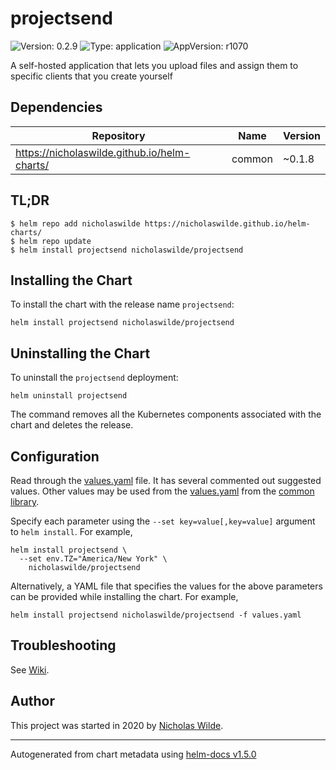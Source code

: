 # projectsend

![Version: 0.2.9](https://img.shields.io/badge/Version-0.2.9-informational?style=flat-square) ![Type: application](https://img.shields.io/badge/Type-application-informational?style=flat-square) ![AppVersion: r1070](https://img.shields.io/badge/AppVersion-r1070-informational?style=flat-square)

A self-hosted application that lets you upload files and assign them to specific clients that you create yourself

## Dependencies

| Repository | Name | Version |
|------------|------|---------|
| https://nicholaswilde.github.io/helm-charts/ | common | ~0.1.8 |

## TL;DR
```console
$ helm repo add nicholaswilde https://nicholaswilde.github.io/helm-charts/
$ helm repo update
$ helm install projectsend nicholaswilde/projectsend
```

## Installing the Chart
To install the chart with the release name `projectsend`:
```console
helm install projectsend nicholaswilde/projectsend
```

## Uninstalling the Chart
To uninstall the `projectsend` deployment:
```console
helm uninstall projectsend
```
The command removes all the Kubernetes components associated with the chart and deletes the release.

## Configuration

Read through the [values.yaml](./values.yaml) file. It has several commented out suggested values.
Other values may be used from the [values.yaml](../common/values.yaml) from the [common library](../common).

Specify each parameter using the `--set key=value[,key=value]` argument to `helm install`. For example,
```console
helm install projectsend \
  --set env.TZ="America/New York" \
    nicholaswilde/projectsend
```

Alternatively, a YAML file that specifies the values for the above parameters can be provided while installing the chart.
For example,
```console
helm install projectsend nicholaswilde/projectsend -f values.yaml
```

## Troubleshooting
See [Wiki](https://github.com/nicholaswilde/helm-charts/wiki/Troubleshooting).

## Author
This project was started in 2020 by [Nicholas Wilde](https://github.com/nicholaswilde).

----------------------------------------------
Autogenerated from chart metadata using [helm-docs v1.5.0](https://github.com/norwoodj/helm-docs/releases/v1.5.0)
